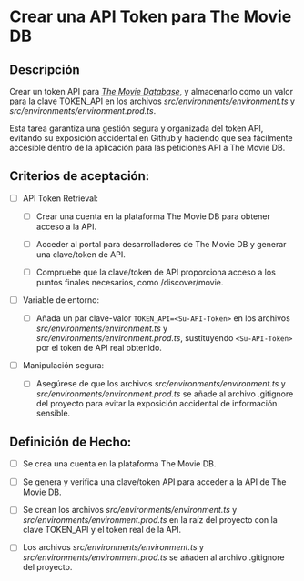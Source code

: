 # Crear una API Token para The Movie DB

## Descripción

Crear un token API para [_The Movie Database_](https://developer.themoviedb.org/docs), y almacenarlo como un valor para la clave TOKEN_API en los archivos _src/environments/environment.ts_ y _src/environments/environment.prod.ts_.

Esta tarea garantiza una gestión segura y organizada del token API, evitando su exposición accidental en Github y haciendo que sea fácilmente accesible dentro de la aplicación para las peticiones API a The Movie DB.

## Criterios de aceptación:

- [ ] API Token Retrieval:

    - [ ] Crear una cuenta en la plataforma The Movie DB para obtener acceso a la API.

    - [ ] Acceder al portal para desarrolladores de The Movie DB y generar una clave/token de API.

    - [ ] Compruebe que la clave/token de API proporciona acceso a los puntos finales necesarios, como /discover/movie.

- [ ] Variable de entorno:

    - [ ] Añada un par clave-valor `TOKEN_API=<Su-API-Token>` en los archivos _src/environments/environment.ts_ y _src/environments/environment.prod.ts_, sustituyendo `<Su-API-Token>` por el token de API real obtenido.

- [ ] Manipulación segura:

    - [ ] Asegúrese de que los archivos _src/environments/environment.ts_ y _src/environments/environment.prod.ts_ se añade al archivo .gitignore del proyecto para evitar la exposición accidental de información sensible.

## Definición de Hecho:

- [ ] Se crea una cuenta en la plataforma The Movie DB.

- [ ] Se genera y verifica una clave/token API para acceder a la API de The Movie DB.

- [ ] Se crean los archivos _src/environments/environment.ts_ y _src/environments/environment.prod.ts_ en la raíz del proyecto con la clave TOKEN_API y el token real de la API.

- [ ] Los archivos _src/environments/environment.ts_ y _src/environments/environment.prod.ts_ se añaden al archivo .gitignore del proyecto.
